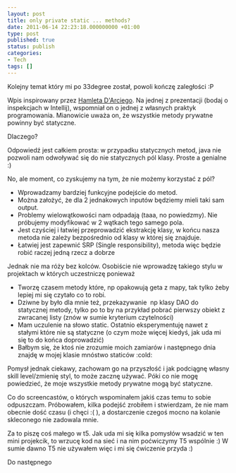 ```yaml
---
layout: post
title: only private static ... methods?
date: 2011-06-14 22:23:18.000000000 +01:00
type: post
published: true
status: publish
categories:
- Tech
tags: []
---
```

<p>Kolejny temat który mi po 33degree został, powoli kończę zaległości :P</p>
<p>Wpis inspirowany przez <a title="Hamlet D'Arcy blog" href="http://hamletdarcy.blogspot.com/" target="_blank">Hamleta D'Arciego</a>. Na jednej z prezentacji (bodaj o inspekcjach w Intellij), wspomniał on o jednej z własnych praktyk programowania. Mianowicie uważa on, że wszystkie metody prywatne powinny być statyczne.</p>
<p>Dlaczego?</p>
<p>Odpowiedź jest całkiem prosta: w przypadku statycznych metod, java nie pozwoli nam odwoływać się do nie statycznych pól klasy. Proste a genialne :)</p>
<p>No, ale moment, co zyskujemy na tym, że nie możemy korzystać z pól?</p>
<ul>
<li>Wprowadzamy bardziej funkcyjne podejście do metod.</li>
<li>Można założyć, że dla 2 jednakowych inputów będziemy mieli taki sam output.</li>
<li>Problemy wielowątkowości nam odpadają (taaa, no powiedzmy). Nie próbujemy modyfikować w 2 wątkach tego samego pola.</li>
<li>Jest czyściej i łatwiej przeprowadzić ekstrakcję klasy, w końcu nasza metoda nie zależy bezpośrednio od klasy w której się znajduje.</li>
<li>Łatwiej jest zapewnić SRP (Single responsibility), metoda więc będzie robić raczej jedną rzecz a dobrze</li>
</ul>
<p>Jednak nie ma róży bez kolców. Osobiście nie wprowadzę takiego stylu w projektach w których uczestniczę ponieważ</p>
<ul>
<li>Tworzę czasem metody które, np opakowują geta z mapy, tak tylko żeby lepiej mi się czytało co to robi.</li>
<li>Dziwne by było dla mnie też, przekazywanie  np klasy DAO do statycznej metody, tylko po to by na przykład pobrać pierwszy obiekt z zwracanej listy (znów w sumie kryterium czytelności)</li>
<li>Mam uczulenie na słowo static. Ostatnio eksperymentuję nawet z stałymi które nie są statyczne (o czym może więcej kiedyś, jak uda mi się to do końca doprowadzić)</li>
<li>Bałbym się, że ktoś nie zrozumie moich zamiarów i następnego dnia znajdę w mojej klasie mnóstwo staticów :cold:</li>
</ul>
<p>Pomysł jednak ciekawy, zachowam go na przyszłość i jak podciągnę własny skill level/zmienię styl, to może zacznę używać. Póki co nie mogę powiedzieć, że moje wszystkie metody prywatne mogą być statyczne.</p>
<p>Co do screencastów, o których wspominałem jakiś czas temu to sobie odpuszczam. Próbowałem, kilka podejść zrobiłem i stwierdzam, że nie mam obecnie dość czasu (i chęci :( ), a dostarczenie czegoś mocno na kolanie skleconego nie zadowala mnie.</p>
<p>Za to piszę coś małego w t5. Jak uda mi się kilka pomysłów wsadzić w ten mini projekcik, to wrzucę kod na sieć i na nim poćwiczymy T5 wspólnie :) W sumie dawno T5 nie używałem więc i mi się ćwiczenie przyda :)</p>
<p>Do następnego</p>
